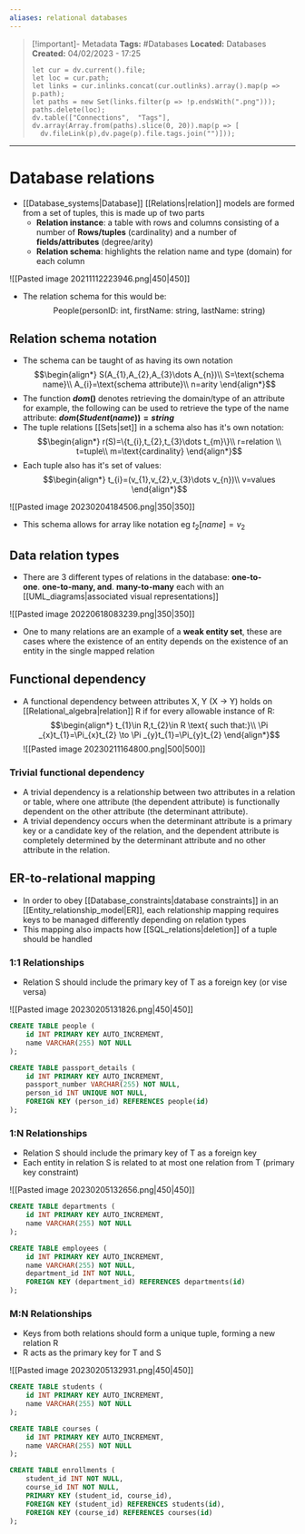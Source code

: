 ```yaml
---
aliases: relational databases
---
```


> [!important]- Metadata
> **Tags:** #Databases 
> **Located:** Databases
> **Created:** 04/02/2023 - 17:25
> ```dataviewjs
>let cur = dv.current().file;
>let loc = cur.path;
>let links = cur.inlinks.concat(cur.outlinks).array().map(p => p.path);
>let paths = new Set(links.filter(p => !p.endsWith(".png")));
>paths.delete(loc);
>dv.table(["Connections",  "Tags"], dv.array(Array.from(paths).slice(0, 20)).map(p => [
>   dv.fileLink(p),dv.page(p).file.tags.join("")]));
> ```

___
# Database relations
- [[Database_systems|Database]] [[Relations|relation]] models are formed from a set of tuples, this is made up of two parts 
	- **Relation instance**: a table with rows and columns consisting of a number of **Rows/tuples** (cardinality) and a number of **fields/attributes** (degree/arity)
	- **Relation schema**: highlights the relation name and type (domain) for each column 

![[Pasted image 20211112223946.png|450|450]]

- The relation schema for this would be:
$$\text{People(personID: int, firstName: string, lastName: string)}$$

## Relation schema notation
- The schema can be taught of as having its own notation 
$$\begin{align*}
S(A_{1},A_{2},A_{3}\dots A_{n})\\
S=\text{schema name}\\
A_{i}=\text{schema attribute}\\
n=arity
\end{align*}$$
- The function **$dom()$** denotes retrieving the domain/type of an attribute for example, the following can be used to retrieve the type of the name attribute: **$dom(Student(name))=string$**
- The tuple relations [[Sets|set]] in a schema also has it's own notation:
$$\begin{align*}
r(S)=\{t_{i},t_{2},t_{3}\dots t_{m}\}\\
r=relation \\
t=tuple\\
m=\text{cardinality}
\end{align*}$$
- Each tuple also has it's set of values:
$$\begin{align*}
t_{i}=(v_{1},v_{2},v_{3}\dots v_{n})\\
v=values
\end{align*}$$

![[Pasted image 20230204184506.png|350|350]]

- This schema allows for array like notation eg $t_{2}[name]=v_{2}$
## Data relation types
- There are 3 different types of relations in the database: **one-to-one**. **one-to-many, and**. **many-to-many** each with  an [[UML_diagrams|associated visual representations]]

![[Pasted image 20220618083239.png|350|350]]


- One to many relations are an example of a **weak entity set**, these are cases where the existence of an entity depends on the existence of an entity in the single mapped relation

## Functional dependency
- A functional dependency between attributes X, Y (X -> Y) holds on [[Relational_algebra|relation]] R if for every allowable instance of R:
$$\begin{align*}
t_{1}\in R,t_{2}\in R \text{ such that:}\\
\Pi _{x}t_{1}=\Pi_{x}t_{2} \to \Pi _{y}t_{1}=\Pi_{y}t_{2}
\end{align*}$$
![[Pasted image 20230211164800.png|500|500]]


### Trivial functional dependency
-   A trivial dependency is a relationship between two attributes in a relation or table, where one attribute (the dependent attribute) is functionally dependent on the other attribute (the determinant attribute).
-   A trivial dependency occurs when the determinant attribute is a primary key or a candidate key of the relation, and the dependent attribute is completely determined by the determinant attribute and no other attribute in the relation.

## ER-to-relational mapping
- In order to obey [[Database_constraints|database constraints]] in an [[Entity_relationship_model|ER]], each relationship mapping requires keys to be managed differently depending on relation types 
- This mapping also impacts how [[SQL_relations|deletion]] of a tuple should be handled  
### 1:1 Relationships
- Relation S should include the primary key of T as a foreign key (or vise versa)

![[Pasted image 20230205131826.png|450|450]]

```sql
CREATE TABLE people (
    id INT PRIMARY KEY AUTO_INCREMENT,
    name VARCHAR(255) NOT NULL
);

CREATE TABLE passport_details (
    id INT PRIMARY KEY AUTO_INCREMENT,
    passport_number VARCHAR(255) NOT NULL,
    person_id INT UNIQUE NOT NULL, 
    FOREIGN KEY (person_id) REFERENCES people(id)
);
```
### 1:N Relationships
 - Relation S should include the primary key of T as a foreign key
- Each entity in relation S is related to at most one relation from T (primary key constraint)


![[Pasted image 20230205132656.png|450|450]]

```sql
CREATE TABLE departments (
    id INT PRIMARY KEY AUTO_INCREMENT,
    name VARCHAR(255) NOT NULL
);

CREATE TABLE employees (
    id INT PRIMARY KEY AUTO_INCREMENT,
    name VARCHAR(255) NOT NULL,
    department_id INT NOT NULL,
    FOREIGN KEY (department_id) REFERENCES departments(id)
);
```
### M:N Relationships
- Keys from both relations should form a unique tuple, forming a new relation R
- R acts as the primary key for T and S


![[Pasted image 20230205132931.png|450|450]]


```sql
CREATE TABLE students (
    id INT PRIMARY KEY AUTO_INCREMENT,
    name VARCHAR(255) NOT NULL
);

CREATE TABLE courses (
    id INT PRIMARY KEY AUTO_INCREMENT,
    name VARCHAR(255) NOT NULL
);

CREATE TABLE enrollments (
    student_id INT NOT NULL,
    course_id INT NOT NULL,
    PRIMARY KEY (student_id, course_id),
    FOREIGN KEY (student_id) REFERENCES students(id),
    FOREIGN KEY (course_id) REFERENCES courses(id)
);
```




